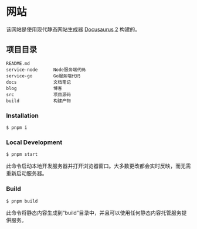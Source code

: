 # 网站

该网站是使用现代静态网站生成器 [Docusaurus 2](https://docusaurus.io/) 构建的。

## 项目目录

```
README.md
service-node      Node服务端代码
service-go        Go服务端代码
docs              文档笔记
blog              博客
src               项目源码
build             构建产物
```

### Installation

```
$ pnpm i
```

### Local Development

```
$ pnpm start
```

此命令启动本地开发服务器并打开浏览器窗口。大多数更改都会实时反映，而无需重新启动服务器。

### Build

```
$ pnpm build
```

此命令将静态内容生成到“build”目录中，并且可以使用任何静态内容托管服务提供服务。
